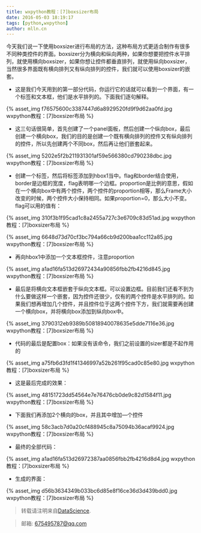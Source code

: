 ```yaml
---
title: wxpython教程：[7]boxsizer布局
date: 2016-05-03 18:19:17
tags: [python,wxpython]
author: mlln.cn
---
```

今天我们说一下使用boxsizer进行布局的方法，这种布局方式更适合制作有很多不同种类控件的界面。boxsizer分为横向和纵向两种，如果你想要把控件水平排列，就使用横向boxsizer，如果你想让控件都垂直排列，就使用纵向boxsizer，当然很多界面既有横向排列又有纵向排列的控件，我们就可以使用boxsizer的嵌套。

- 这是我们今天用到的第一部分代码，你运行它的话就可以看到一个界面，有一个标签和文本框，他们是水平排列的。下面我们逐句解释。

{% asset_img f76575600c3387447d6a8929520fd9f9d62aa0fd.jpg wxpython教程：[7]boxsizer布局 %}

- 这三句话很简单，首先创建了一个panel面板，然后创建一个纵向box，最后创建一个横向box，我们的目的是创建一个既有横向排列的控件又有纵向排列的控件，所以先创建两个不同box，然后再让他们嵌套起来。

{% asset_img 5202e5f2b211931301af59e566380cd790238dbc.jpg wxpython教程：[7]boxsizer布局 %}

- 创建一个标签，然后将标签添加到hbox1当中。flag和border结合使用，border是边框的宽度，flag表明哪一个边框。proportion是比例的意思，假如在一个横向box中有两个控件，两个控件的proportion相等，那么Frame大小改变的时候，两个控件大小保持相同。如果proportion=0，那么大小不变。
flag可以用的值有：

{% asset_img 310f3b1f95cad1c8a2455a727c3e6709c83d51ad.jpg wxpython教程：[7]boxsizer布局 %}

{% asset_img 6648d73d70cf3bc794a66cb9d200baa1cc112a85.jpg wxpython教程：[7]boxsizer布局 %}

- 再向hbox1中添加一个文本框控件，注意proportion

{% asset_img a1ad16fa513d26972434a90856fbb2fb4216d845.jpg wxpython教程：[7]boxsizer布局 %}

- 最后是将横向文本框嵌套于纵向文本框。可以设置边框。目前我们还看不到为什么要做这样一个嵌套，因为控件还很少，仅有的两个控件是水平排列的。如果我们想再增加几个控件，并且控件位于这两个控件下方，我们就需要再创建一个横向box，并将横向box添加到纵向box中。

{% asset_img 3790312eb9389b50818940078635e5dde7116e36.jpg wxpython教程：[7]boxsizer布局 %}

- 代码的最后是配置box：如果没有该命令，我们之前设置的sizer都是不起作用的

{% asset_img a75fb6d3fd1f41346997a52b261f95cad0c85e80.jpg wxpython教程：[7]boxsizer布局 %}

- 这是最后完成的效果：

{% asset_img 48151723dd54564e7e76476cb0de9c82d1584f11.jpg wxpython教程：[7]boxsizer布局 %}

- 下面我们再添加2个横向的box，并且其中增加—个控件

{% asset_img 58c3acb7d0a20cf488945c8a75094b36acaf9924.jpg wxpython教程：[7]boxsizer布局 %}

- 最终的全部代码：

{% asset_img a1ad16fa513d26972387aa0856fbb2fb4216d8d4.jpg wxpython教程：[7]boxsizer布局 %}

- 生成的界面：

{% asset_img d56b3634349b033bc6d85e8f16ce36d3d439bdd0.jpg wxpython教程：[7]boxsizer布局 %}

> 转载请注明来自[DataScience](http://mlln.cn).

> 邮箱: 675495787@qq.com 
